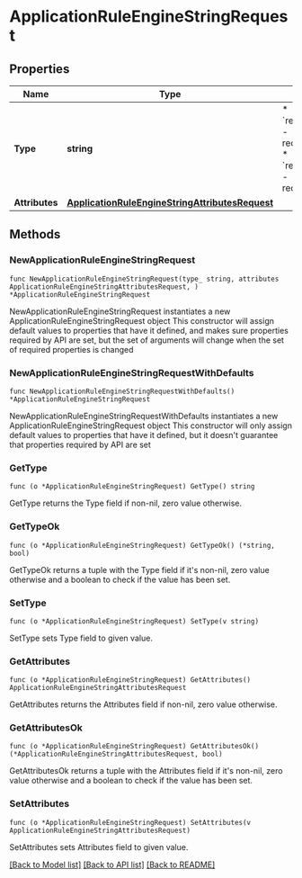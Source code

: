 # ApplicationRuleEngineStringRequest

## Properties

Name | Type | Description | Notes
------------ | ------------- | ------------- | -------------
**Type** | **string** | * &#x60;redirect_to_301&#x60; - redirect_to_301 * &#x60;redirect_to_302&#x60; - redirect_to_302 | 
**Attributes** | [**ApplicationRuleEngineStringAttributesRequest**](ApplicationRuleEngineStringAttributesRequest.md) |  | 

## Methods

### NewApplicationRuleEngineStringRequest

`func NewApplicationRuleEngineStringRequest(type_ string, attributes ApplicationRuleEngineStringAttributesRequest, ) *ApplicationRuleEngineStringRequest`

NewApplicationRuleEngineStringRequest instantiates a new ApplicationRuleEngineStringRequest object
This constructor will assign default values to properties that have it defined,
and makes sure properties required by API are set, but the set of arguments
will change when the set of required properties is changed

### NewApplicationRuleEngineStringRequestWithDefaults

`func NewApplicationRuleEngineStringRequestWithDefaults() *ApplicationRuleEngineStringRequest`

NewApplicationRuleEngineStringRequestWithDefaults instantiates a new ApplicationRuleEngineStringRequest object
This constructor will only assign default values to properties that have it defined,
but it doesn't guarantee that properties required by API are set

### GetType

`func (o *ApplicationRuleEngineStringRequest) GetType() string`

GetType returns the Type field if non-nil, zero value otherwise.

### GetTypeOk

`func (o *ApplicationRuleEngineStringRequest) GetTypeOk() (*string, bool)`

GetTypeOk returns a tuple with the Type field if it's non-nil, zero value otherwise
and a boolean to check if the value has been set.

### SetType

`func (o *ApplicationRuleEngineStringRequest) SetType(v string)`

SetType sets Type field to given value.


### GetAttributes

`func (o *ApplicationRuleEngineStringRequest) GetAttributes() ApplicationRuleEngineStringAttributesRequest`

GetAttributes returns the Attributes field if non-nil, zero value otherwise.

### GetAttributesOk

`func (o *ApplicationRuleEngineStringRequest) GetAttributesOk() (*ApplicationRuleEngineStringAttributesRequest, bool)`

GetAttributesOk returns a tuple with the Attributes field if it's non-nil, zero value otherwise
and a boolean to check if the value has been set.

### SetAttributes

`func (o *ApplicationRuleEngineStringRequest) SetAttributes(v ApplicationRuleEngineStringAttributesRequest)`

SetAttributes sets Attributes field to given value.



[[Back to Model list]](../README.md#documentation-for-models) [[Back to API list]](../README.md#documentation-for-api-endpoints) [[Back to README]](../README.md)


